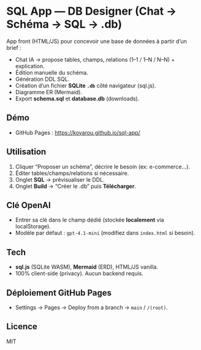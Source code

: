 # SQL App — DB Designer (Chat → Schéma → SQL → .db)

App front (HTML/JS) pour concevoir une base de données à partir d’un brief :
- Chat IA → propose tables, champs, relations (1–1 / 1–N / N–N) + explication.
- Édition manuelle du schéma.
- Génération DDL SQL.
- Création d’un fichier **SQLite `.db`** côté navigateur (sql.js).
- Diagramme ER (Mermaid).
- Export **schema.sql** et **database.db** (downloads).

## Démo
- GitHub Pages : https://koyarou.github.io/sql-app/

## Utilisation
1) Cliquer “Proposer un schéma”, décrire le besoin (ex: e-commerce…).
2) Éditer tables/champs/relations si nécessaire.
3) Onglet **SQL** → prévisualiser le DDL.
4) Onglet **Build** → “Créer le .db” puis **Télécharger**.

## Clé OpenAI
- Entrer sa clé dans le champ dédié (stockée **localement** via localStorage).
- Modèle par défaut : `gpt-4.1-mini` (modifiez dans `index.html` si besoin).

## Tech
- **sql.js** (SQLite WASM), **Mermaid** (ERD), HTML/JS vanilla.
- 100% client-side (privacy). Aucun backend requis.

## Déploiement GitHub Pages
- Settings → Pages → Deploy from a branch → `main` / `/(root)`.

## Licence
MIT
